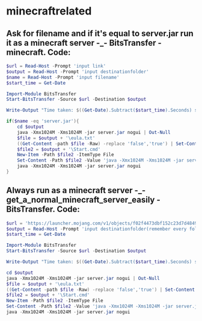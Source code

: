 # minecraftrelated
## Ask for filename and if it's equal to server.jar run it as a minecraft server -_- BitsTransfer - minecraft. Code:
```powershell
$url = Read-Host -Prompt 'input link'
$output = Read-Host -Prompt 'input destinationfolder'
$name = Read-Host -Prompt 'input filename'
$start_time = Get-Date

Import-Module BitsTransfer
Start-BitsTransfer -Source $url -Destination $output

Write-Output "Time taken: $((Get-Date).Subtract($start_time).Seconds) second(s)"

if($name -eq 'server.jar'){
    cd $output
    java -Xmx1024M -Xms1024M -jar server.jar nogui | Out-Null
    $file = $output + '\eula.txt'
    ((Get-Content -path $file -Raw) -replace 'false','true') | Set-Content -Path $file
    $file2 = $output + '\Start.cmd'
    New-Item -Path $file2 -ItemType File
    Set-Content -Path $file2 -Value 'java -Xmx1024M -Xms1024M -jar server.jar nogui'
    java -Xmx1024M -Xms1024M -jar server.jar nogui
}
```
## Always run as a minecraft server -_- get_a_normal_minecraft_server_easily - BitsTransfer. Code:
```powershell
$url = 'https://launcher.mojang.com/v1/objects/f02f4473dbf152c23d7d484952121db0b36698cb/server.jar'
$output = Read-Host -Prompt 'input destinationfolder(remember every folder has to exist already)'
$start_time = Get-Date

Import-Module BitsTransfer
Start-BitsTransfer -Source $url -Destination $output

Write-Output "Time taken: $((Get-Date).Subtract($start_time).Seconds) second(s)"

cd $output
java -Xmx1024M -Xms1024M -jar server.jar nogui | Out-Null
$file = $output + '\eula.txt'
((Get-Content -path $file -Raw) -replace 'false','true') | Set-Content -Path $file
$file2 = $output + '\Start.cmd'
New-Item -Path $file2 -ItemType File
Set-Content -Path $file2 -Value 'java -Xmx1024M -Xms1024M -jar server.jar nogui'
java -Xmx1024M -Xms1024M -jar server.jar nogui
```

